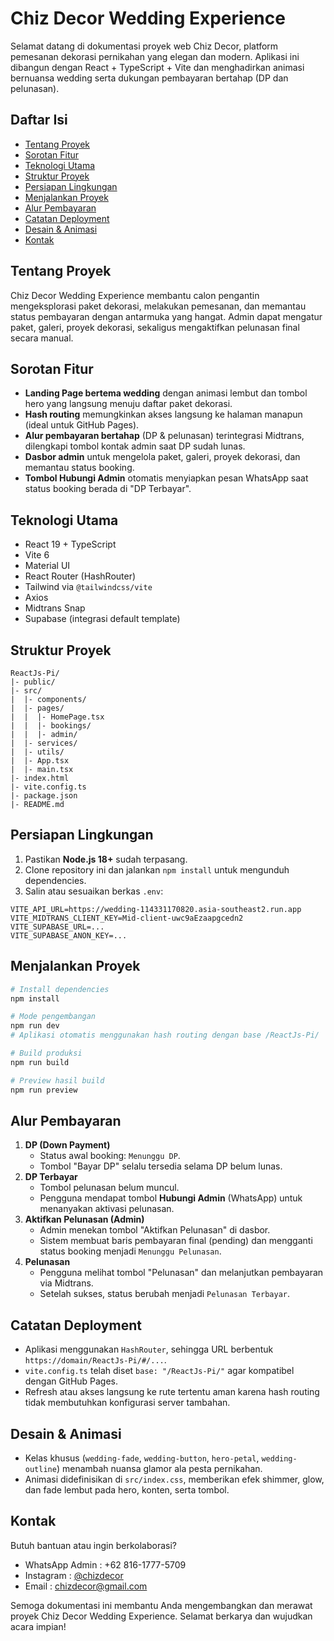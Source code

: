 # Chiz Decor Wedding Experience

Selamat datang di dokumentasi proyek web Chiz Decor, platform pemesanan dekorasi pernikahan yang elegan dan modern. Aplikasi ini dibangun dengan React + TypeScript + Vite dan menghadirkan animasi bernuansa wedding serta dukungan pembayaran bertahap (DP dan pelunasan).

## Daftar Isi
- [Tentang Proyek](#tentang-proyek)
- [Sorotan Fitur](#sorotan-fitur)
- [Teknologi Utama](#teknologi-utama)
- [Struktur Proyek](#struktur-proyek)
- [Persiapan Lingkungan](#persiapan-lingkungan)
- [Menjalankan Proyek](#menjalankan-proyek)
- [Alur Pembayaran](#alur-pembayaran)
- [Catatan Deployment](#catatan-deployment)
- [Desain & Animasi](#desain--animasi)
- [Kontak](#kontak)

## Tentang Proyek
Chiz Decor Wedding Experience membantu calon pengantin mengeksplorasi paket dekorasi, melakukan pemesanan, dan memantau status pembayaran dengan antarmuka yang hangat. Admin dapat mengatur paket, galeri, proyek dekorasi, sekaligus mengaktifkan pelunasan final secara manual.

## Sorotan Fitur
- **Landing Page bertema wedding** dengan animasi lembut dan tombol hero yang langsung menuju daftar paket dekorasi.
- **Hash routing** memungkinkan akses langsung ke halaman manapun (ideal untuk GitHub Pages).
- **Alur pembayaran bertahap** (DP & pelunasan) terintegrasi Midtrans, dilengkapi tombol kontak admin saat DP sudah lunas.
- **Dasbor admin** untuk mengelola paket, galeri, proyek dekorasi, dan memantau status booking.
- **Tombol Hubungi Admin** otomatis menyiapkan pesan WhatsApp saat status booking berada di "DP Terbayar".

## Teknologi Utama
- React 19 + TypeScript
- Vite 6
- Material UI
- React Router (HashRouter)
- Tailwind via `@tailwindcss/vite`
- Axios
- Midtrans Snap
- Supabase (integrasi default template)

## Struktur Proyek
```text
ReactJs-Pi/
|- public/
|- src/
|  |- components/
|  |- pages/
|  |  |- HomePage.tsx
|  |  |- bookings/
|  |  |- admin/
|  |- services/
|  |- utils/
|  |- App.tsx
|  |- main.tsx
|- index.html
|- vite.config.ts
|- package.json
|- README.md
```

## Persiapan Lingkungan
1. Pastikan **Node.js 18+** sudah terpasang.
2. Clone repository ini dan jalankan `npm install` untuk mengunduh dependencies.
3. Salin atau sesuaikan berkas `.env`:
```env
VITE_API_URL=https://wedding-114331170820.asia-southeast2.run.app
VITE_MIDTRANS_CLIENT_KEY=Mid-client-uwc9aEzaapgcedn2
VITE_SUPABASE_URL=...
VITE_SUPABASE_ANON_KEY=...
```

## Menjalankan Proyek
```bash
# Install dependencies
npm install

# Mode pengembangan
npm run dev
# Aplikasi otomatis menggunakan hash routing dengan base /ReactJs-Pi/

# Build produksi
npm run build

# Preview hasil build
npm run preview
```

## Alur Pembayaran
1. **DP (Down Payment)**
   - Status awal booking: `Menunggu DP`.
   - Tombol "Bayar DP" selalu tersedia selama DP belum lunas.
2. **DP Terbayar**
   - Tombol pelunasan belum muncul.
   - Pengguna mendapat tombol **Hubungi Admin** (WhatsApp) untuk menanyakan aktivasi pelunasan.
3. **Aktifkan Pelunasan (Admin)**
   - Admin menekan tombol "Aktifkan Pelunasan" di dasbor.
   - Sistem membuat baris pembayaran final (pending) dan mengganti status booking menjadi `Menunggu Pelunasan`.
4. **Pelunasan**
   - Pengguna melihat tombol "Pelunasan" dan melanjutkan pembayaran via Midtrans.
   - Setelah sukses, status berubah menjadi `Pelunasan Terbayar`.

## Catatan Deployment
- Aplikasi menggunakan `HashRouter`, sehingga URL berbentuk `https://domain/ReactJs-Pi/#/...`.
- `vite.config.ts` telah diset `base: "/ReactJs-Pi/"` agar kompatibel dengan GitHub Pages.
- Refresh atau akses langsung ke rute tertentu aman karena hash routing tidak membutuhkan konfigurasi server tambahan.

## Desain & Animasi
- Kelas khusus (`wedding-fade`, `wedding-button`, `hero-petal`, `wedding-outline`) menambah nuansa glamor ala pesta pernikahan.
- Animasi didefinisikan di `src/index.css`, memberikan efek shimmer, glow, dan fade lembut pada hero, konten, serta tombol.

## Kontak
Butuh bantuan atau ingin berkolaborasi?
- WhatsApp Admin : +62 816-1777-5709
- Instagram      : [@chizdecor](https://instagram.com/chizdecor)
- Email          : chizdecor@gmail.com

Semoga dokumentasi ini membantu Anda mengembangkan dan merawat proyek Chiz Decor Wedding Experience. Selamat berkarya dan wujudkan acara impian!
